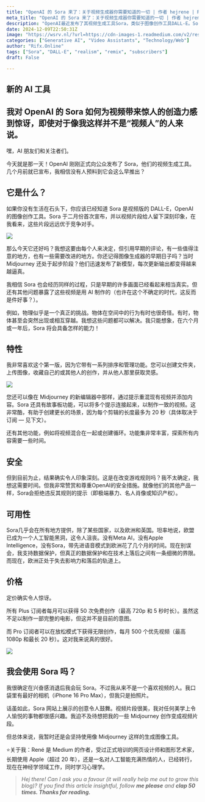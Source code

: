 ```yaml
---
title: "OpenAI 的 Sora 来了：关于视频生成器你需要知道的一切 | 作者 hejrene | Rene | 2024年12月 | Medium"
meta_title: "OpenAI 的 Sora 来了：关于视频生成器你需要知道的一切 | 作者 hejrene | Rene | 2024年12月 | Medium"
description: "OpenAI最近发布了其视频生成工具Sora，类似于图像创作工具DALL-E。Sora具备多种功能，如文件夹管理、视频重混和故事板功能，允许用户创建一致的视频。尽管早期视频效果令人印象深刻，但仍存在物理表现不自然等问题。Sora在安全方面也采取了措施，限制不当内容的生成。定价方面，Plus用户每月可享受50次免费创作，而Pro用户则可进行无限创作。Sora的推出标志着视频生成技术的新进展。"
date: 2024-12-09T22:50:31Z
image: "https://wsrv.nl/?url=https://cdn-images-1.readmedium.com/v2/resize:fit:800/1*6bMbkoD9LiengVfn3vUUZA.png"
categories: ["Generative AI", "Video Assistants", "Technology/Web"]
author: "Rifx.Online"
tags: ["Sora", "DALL-E", "realism", "remix", "subscribers"]
draft: False

---
```




## 新的 AI 工具



## 我对 OpenAI 的 Sora 如何为视频带来惊人的创造力感到惊讶，即使对于像我这样并不是“视频人”的人来说。

嘿，AI 朋友们和关注者们。

今天就是那一天！OpenAI 刚刚正式向公众发布了 Sora，他们的视频生成工具。几个月前就已宣布，我相信没有人预料到它会这么早推出？

## 它是什么？

如果你没有生活在石头下，你应该已经知道 Sora 是视频版的 DALL\-E，OpenAI 的图像创作工具。Sora 于二月份首次宣布，并以视频片段给人留下深刻印象，在我看来，这些片段远远优于竞争对手。

![](https://wsrv.nl/?url=https://cdn-images-1.readmedium.com/v2/resize:fit:800/1*8_X2RbWU4NdDFLzzLhKj9Q.png)

那么今天它还好吗？我想这要由每个人来决定，但引用早期的评论，有一些值得注意的地方，也有一些需要改进的地方。你还记得图像生成器的早期日子吗？当时 Midjourney 还处于起步阶段？他们迅速发布了新模型，每次更新输出都变得越来越逼真。

我相信 Sora 也会经历同样的过程，只是早期的许多画面已经看起来相当真实。但还有其他问题暴露了这些视频是用 AI 制作的（也许在这个不确定的时代，这反而是件好事？）。

例如，物理似乎是一个真正的挑战。物体在空间中的行为有时也很奇怪。有时，物体甚至会突然出现或相互穿越。我想这些问题都可以解决。我只能想象，在六个月或一年后，Sora 将会具备怎样的能力！

## 特性

我非常喜欢这个第一版，因为它带有一系列排序和管理功能。您可以创建文件夹，上传图像，收藏自己的或其他人的创作，并从他人那里获取灵感。

![](https://wsrv.nl/?url=https://cdn-images-1.readmedium.com/v2/resize:fit:800/1*_opKtu8FM32wnTKBreiMRA.png)

您还可以像在 Midjourney 的新编辑器中那样，通过提示重混现有视频并添加内容。Sora 还具有故事板功能，可以将多个提示连接起来，以制作一致的视频。这非常酷，有助于创建更长的场景，因为每个剪辑的长度最多为 20 秒（具体取决于订阅 — 见下文）。

还有其他功能，例如将视频混合在一起或创建循环。功能集非常丰富，探索所有内容需要一些时间。

## 安全

但到目前为止，结果确实令人印象深刻。这是在改变游戏规则吗？我不太确定，我想这需要时间。但我非常赞赏和尊重OpenAI的安全措施。就像他们的其他产品一样，Sora会拒绝违反其规则的提示（即极端暴力、名人肖像或知识产权）。

## 可用性

Sora几乎会在所有地方提供，除了某些国家，以及欧洲和英国。坦率地说，欧盟已成为一个人工智能黑洞，这令人沮丧。没有Meta AI，没有Apple Intelligence，没有Sora，带先进语音模式到欧洲花了几个月的时间。现在别误会，我支持数据保护，但真正的数据保护和在技术上落后之间有一条细微的界限。而现在，欧洲正处于失去影响力和落后的轨道上。

## 价格

定价确实令人惊讶。

所有 Plus 订阅者每月可以获得 50 次免费创作（最高 720p 和 5 秒时长）。虽然这不足以制作一部完整的电影，但这并不是目前的意图。

而 Pro 订阅者可以在放松模式下获得无限创作，每月 500 个优先视频（最高 1080p 和最长 20 秒）。这对我来说真的很好。

![](https://wsrv.nl/?url=https://cdn-images-1.readmedium.com/v2/resize:fit:800/1*PFuAXLMgf5rEcZRL4sYbaA.png)

## 我会使用 Sora 吗？

我很确定在兴奋感消退后我会玩 Sora。不过我从来不是一个喜欢视频的人。我口袋里有最好的相机（iPhone 16 Pro Max），但我只是拍照片。

话虽如此，Sora 网站上展示的创意令人鼓舞。视频片段很美，我对任何美学上令人愉悦的事物都很感兴趣。我迫不及待想把我的一些 Midjourney 创作变成视频片段。

但总体来说，我暂时还是会坚持使用像 Midjourney 这样的生成图像工具。

⭐️关于我：René 是 Medium 的作者，受过正式培训的网页设计师和图形艺术家，长期使用 Apple（超过 20 年），还是一名对人工智能充满热情的人，已经转行，现在在神经学领域工作，同时学习心理学。

> *Hej there! Can I ask you a favour (it will really help me out to grow this blog)? If you find this article insightful, follow **me please** and **clap 50 times. Thanks for reading.***

